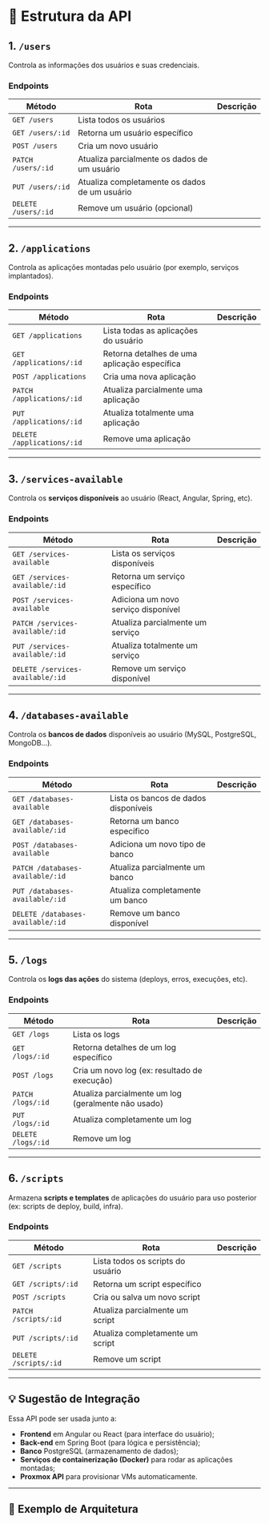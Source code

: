 # 🧩 Estrutura da API

## 1. `/users`
Controla as informações dos usuários e suas credenciais.

### Endpoints
| Método | Rota | Descrição |
|--------|------|------------|
| `GET /users` | Lista todos os usuários |
| `GET /users/:id` | Retorna um usuário específico |
| `POST /users` | Cria um novo usuário |
| `PATCH /users/:id` | Atualiza parcialmente os dados de um usuário |
| `PUT /users/:id` | Atualiza completamente os dados de um usuário |
| `DELETE /users/:id` | Remove um usuário (opcional) |

---

## 2. `/applications`
Controla as aplicações montadas pelo usuário (por exemplo, serviços implantados).

### Endpoints
| Método | Rota | Descrição |
|--------|------|------------|
| `GET /applications` | Lista todas as aplicações do usuário |
| `GET /applications/:id` | Retorna detalhes de uma aplicação específica |
| `POST /applications` | Cria uma nova aplicação |
| `PATCH /applications/:id` | Atualiza parcialmente uma aplicação |
| `PUT /applications/:id` | Atualiza totalmente uma aplicação |
| `DELETE /applications/:id` | Remove uma aplicação |

---

## 3. `/services-available`
Controla os **serviços disponíveis** ao usuário (React, Angular, Spring, etc).

### Endpoints
| Método | Rota | Descrição |
|--------|------|------------|
| `GET /services-available` | Lista os serviços disponíveis |
| `GET /services-available/:id` | Retorna um serviço específico |
| `POST /services-available` | Adiciona um novo serviço disponível |
| `PATCH /services-available/:id` | Atualiza parcialmente um serviço |
| `PUT /services-available/:id` | Atualiza totalmente um serviço |
| `DELETE /services-available/:id` | Remove um serviço disponível |

---

## 4. `/databases-available`
Controla os **bancos de dados** disponíveis ao usuário (MySQL, PostgreSQL, MongoDB...).

### Endpoints
| Método | Rota | Descrição |
|--------|------|------------|
| `GET /databases-available` | Lista os bancos de dados disponíveis |
| `GET /databases-available/:id` | Retorna um banco específico |
| `POST /databases-available` | Adiciona um novo tipo de banco |
| `PATCH /databases-available/:id` | Atualiza parcialmente um banco |
| `PUT /databases-available/:id` | Atualiza completamente um banco |
| `DELETE /databases-available/:id` | Remove um banco disponível |

---

## 5. `/logs`
Controla os **logs das ações** do sistema (deploys, erros, execuções, etc).

### Endpoints
| Método | Rota | Descrição |
|--------|------|------------|
| `GET /logs` | Lista os logs |
| `GET /logs/:id` | Retorna detalhes de um log específico |
| `POST /logs` | Cria um novo log (ex: resultado de execução) |
| `PATCH /logs/:id` | Atualiza parcialmente um log (geralmente não usado) |
| `PUT /logs/:id` | Atualiza completamente um log |
| `DELETE /logs/:id` | Remove um log |

---

## 6. `/scripts`
Armazena **scripts e templates** de aplicações do usuário para uso posterior (ex: scripts de deploy, build, infra).

### Endpoints
| Método | Rota | Descrição |
|--------|------|------------|
| `GET /scripts` | Lista todos os scripts do usuário |
| `GET /scripts/:id` | Retorna um script específico |
| `POST /scripts` | Cria ou salva um novo script |
| `PATCH /scripts/:id` | Atualiza parcialmente um script |
| `PUT /scripts/:id` | Atualiza completamente um script |
| `DELETE /scripts/:id` | Remove um script |

---

## 💡 Sugestão de Integração

Essa API pode ser usada junto a:
- **Frontend** em Angular ou React (para interface do usuário);
- **Back-end** em Spring Boot (para lógica e persistência);
- **Banco** PostgreSQL (armazenamento de dados);
- **Serviços de containerização (Docker)** para rodar as aplicações montadas;
- **Proxmox API** para provisionar VMs automaticamente.

---

## 🧱 Exemplo de Arquitetura

